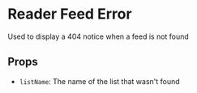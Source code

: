 # Reader Feed Error

Used to display a 404 notice when a feed is not found

## Props

- `listName`: The name of the list that wasn't found
